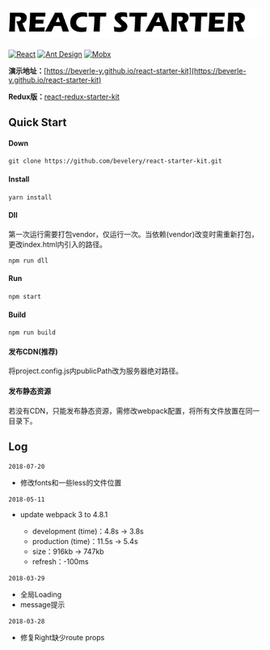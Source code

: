 ![react-starter-kit](./logo.png)
---------------------------------------------------------------
[![React](https://img.shields.io/badge/react-^16.2.0-brightgreen.svg?style=flat-square)](https://github.com/facebook/react)
[![Ant Design](https://img.shields.io/badge/ant--design-^3.0.3-yellowgreen.svg?style=flat-square)](https://github.com/ant-design/ant-design)
[![Mobx](https://img.shields.io/badge/mobx-^4.1.0-orange.svg?style=flat-square)](https://github.com/mobxjs/mobx)

**演示地址：**[https://beverle-y.github.io/react-starter-kit](https://beverle-y.github.io/react-starter-kit)

**Redux版：**[react-redux-starter-kit](https://github.com/beverle-y/react-redux-starter-kit)

## Quick Start
#### Down
~~~
git clone https://github.com/bevelery/react-starter-kit.git
~~~

#### Install
~~~
yarn install
~~~

#### Dll
第一次运行需要打包vendor，仅运行一次。当依赖(vendor)改变时需重新打包，更改index.html内引入的路径。
~~~
npm run dll
~~~

#### Run
~~~
npm start
~~~

#### Build
~~~
npm run build
~~~

#### 发布CDN(推荐)

将project.config.js内publicPath改为服务器绝对路径。

#### 发布静态资源

若没有CDN，只能发布静态资源，需修改webpack配置，将所有文件放置在同一目录下。

## Log
`2018-07-20`
-   修改fonts和一些less的文件位置

`2018-05-11`
-   update webpack 3 to 4.8.1

    -   development (time)：4.8s -> 3.8s
    -   production (time)：11.5s -> 5.4s
    -   size：916kb -> 747kb
    -   refresh：-100ms

`2018-03-29`
-   全局Loading
-   message提示

`2018-03-28`
-   修复Right缺少route props


